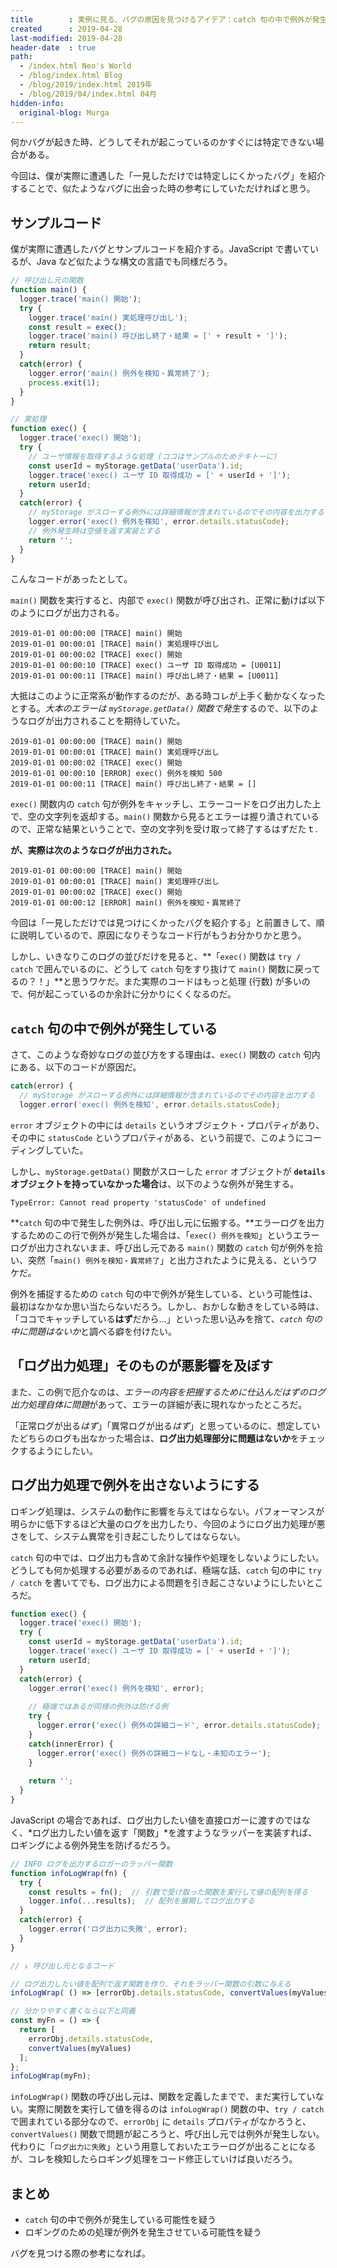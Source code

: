 ```yaml
---
title        : 実例に見る、バグの原因を見つけるアイデア：catch 句の中で例外が発生している
created      : 2019-04-28
last-modified: 2019-04-28
header-date  : true
path:
  - /index.html Neo's World
  - /blog/index.html Blog
  - /blog/2019/index.html 2019年
  - /blog/2019/04/index.html 04月
hidden-info:
  original-blog: Murga
---
```


何かバグが起きた時、どうしてそれが起こっているのかすぐには特定できない場合がある。

今回は、僕が実際に遭遇した「一見しただけでは特定しにくかったバグ」を紹介することで、似たようなバグに出会った時の参考にしていただければと思う。

## サンプルコード

僕が実際に遭遇したバグとサンプルコードを紹介する。JavaScript で書いているが、Java など似たような構文の言語でも同様だろう。

```javascript
// 呼び出し元の関数
function main() {
  logger.trace('main() 開始');
  try {
    logger.trace('main() 実処理呼び出し');
    const result = exec();
    logger.trace('main() 呼び出し終了・結果 = [' + result + ']');
    return result;
  }
  catch(error) {
    logger.error('main() 例外を検知・異常終了');
    process.exit(1);
  }
}

// 実処理
function exec() {
  logger.trace('exec() 開始');
  try {
    // ユーザ情報を取得するような処理 (ココはサンプルのためテキトーに)
    const userId = myStorage.getData('userData').id;
    logger.trace('exec() ユーザ ID 取得成功 = [' + userId + ']');
    return userId;
  }
  catch(error) {
    // myStorage がスローする例外には詳細情報が含まれているのでその内容を出力する
    logger.error('exec() 例外を検知', error.details.statusCode);
    // 例外発生時は空値を返す実装とする
    return '';
  }
}
```

こんなコードがあったとして。

`main()` 関数を実行すると、内部で `exec()` 関数が呼び出され、正常に動けば以下のようにログが出力される。

```
2019-01-01 00:00:00 [TRACE] main() 開始
2019-01-01 00:00:01 [TRACE] main() 実処理呼び出し
2019-01-01 00:00:02 [TRACE] exec() 開始
2019-01-01 00:00:10 [TRACE] exec() ユーザ ID 取得成功 = [U0011]
2019-01-01 00:00:11 [TRACE] main() 呼び出し終了・結果 = [U0011]
```

大抵はこのように正常系が動作するのだが、ある時コレが上手く動かなくなったとする。*大本のエラーは `myStorage.getData()` 関数で発生*するので、以下のようなログが出力されることを期待していた。

```
2019-01-01 00:00:00 [TRACE] main() 開始
2019-01-01 00:00:01 [TRACE] main() 実処理呼び出し
2019-01-01 00:00:02 [TRACE] exec() 開始
2019-01-01 00:00:10 [ERROR] exec() 例外を検知 500
2019-01-01 00:00:11 [TRACE] main() 呼び出し終了・結果 = []
```

`exec()` 関数内の `catch` 句が例外をキャッチし、エラーコードをログ出力した上で、空の文字列を返却する。`main()` 関数から見るとエラーは握り潰されているので、正常な結果ということで、空の文字列を受け取って終了するはずだたｔ.

**が、実際は次のようなログが出力された。**

```
2019-01-01 00:00:00 [TRACE] main() 開始
2019-01-01 00:00:01 [TRACE] main() 実処理呼び出し
2019-01-01 00:00:02 [TRACE] exec() 開始
2019-01-01 00:00:12 [ERROR] main() 例外を検知・異常終了
```

今回は「一見しただけでは見つけにくかったバグを紹介する」と前置きして、順に説明しているので、原因になりそうなコード行がもうお分かりかと思う。

しかし、いきなりこのログの並びだけを見ると、**「`exec()` 関数は `try / catch` で囲んでいるのに、どうして `catch` 句をすり抜けて `main()` 関数に戻ってるの？！」**と思うワケだ。また実際のコードはもっと処理 (行数) が多いので、何が起こっているのか余計に分かりにくくなるのだ。

## `catch` 句の中で例外が発生している

さて、このような奇妙なログの並び方をする理由は、`exec()` 関数の `catch` 句内にある、以下のコードが原因だ。

```javascript
catch(error) {
  // myStorage がスローする例外には詳細情報が含まれているのでその内容を出力する
  logger.error('exec() 例外を検知', error.details.statusCode);
```

`error` オブジェクトの中には `details` というオブジェクト・プロパティがあり、その中に `statusCode` というプロパティがある、という前提で、このようにコーディングしていた。

しかし、`myStorage.getData()` 関数がスローした `error` オブジェクトが **`details` オブジェクトを持っていなかった場合**は、以下のような例外が発生する。

```
TypeError: Cannot read property 'statusCode' of undefined
```

**`catch` 句の中で発生した例外は、呼び出し元に伝搬する。**エラーログを出力するためのこの行で例外が発生した場合は、「`exec() 例外を検知`」というエラーログが出力されないまま、呼び出し元である `main()` 関数の `catch` 句が例外を拾い、突然「`main() 例外を検知・異常終了`」と出力されたように見える、というワケだ。

例外を捕捉するための `catch` 句の中で例外が発生している、という可能性は、最初はなかなか思い当たらないだろう。しかし、おかしな動きをしている時は、「ココでキャッチしている**はず**だから…」といった思い込みを捨て、*`catch` 句の中に問題はないか*と調べる癖を付けたい。

## 「ログ出力処理」そのものが悪影響を及ぼす

また、この例で厄介なのは、*エラーの内容を把握するために仕込んだはずのログ出力処理自体に問題*があって、エラーの詳細が表に現れなかったところだ。

「正常ログが出る*はず*」「異常ログが出る*はず*」と思っているのに、想定していたどちらのログも出なかった場合は、**ログ出力処理部分に問題はないか**をチェックするようにしたい。

## ログ出力処理で例外を出さないようにする

ロギング処理は、システムの動作に影響を与えてはならない。パフォーマンスが明らかに低下するほど大量のログを出力したり、今回のようにログ出力処理が悪さをして、システム異常を引き起こしたりしてはならない。

`catch` 句の中では、ログ出力も含めて余計な操作や処理をしないようにしたい。どうしても何か処理する必要があるのであれば、極端な話、`catch` 句の中に `try / catch` を書いてでも、ログ出力による問題を引き起こさないようにしたいところだ。

```javascript
function exec() {
  logger.trace('exec() 開始');
  try {
    const userId = myStorage.getData('userData').id;
    logger.trace('exec() ユーザ ID 取得成功 = [' + userId + ']');
    return userId;
  }
  catch(error) {
    logger.error('exec() 例外を検知', error);
    
    // 極端ではあるが同様の例外は防げる例
    try {
      logger.error('exec() 例外の詳細コード', error.details.statusCode);
    }
    catch(innerError) {
      logger.error('exec() 例外の詳細コードなし・未知のエラー');
    }
    
    return '';
  }
}
```

JavaScript の場合であれば、ログ出力したい値を直接ロガーに渡すのではなく、*ログ出力したい値を返す「関数」*を渡すようなラッパーを実装すれば、ロギングによる例外発生を防げるだろう。

```javascript
// INFO ログを出力するロガーのラッパー関数
function infoLogWrap(fn) {
  try {
    const results = fn();  // 引数で受け取った関数を実行して値の配列を得る
    logger.info(...results);  // 配列を展開してログ出力する
  }
  catch(error) {
    logger.error('ログ出力に失敗', error);
  }
}

// ↓ 呼び出し元となるコード

// ログ出力したい値を配列で返す関数を作り、それをラッパー関数の引数に与える
infoLogWrap( () => [errorObj.details.statusCode, convertValues(myValues)] );

// 分かりやすく書くなら以下と同義
const myFn = () => {
  return [
    errorObj.details.statusCode,
    convertValues(myValues)
  ];
};
infoLogWrap(myFn);
```

`infoLogWrap()` 関数の呼び出し元は、関数を定義したまでで、まだ実行していない。実際に関数を実行して値を得るのは `infoLogWrap()` 関数の中、`try / catch` で囲まれている部分なので、`errorObj` に `details` プロパティがなかろうと、`convertValues()` 関数で問題が起ころうと、呼び出し元では例外が発生しない。代わりに「`ログ出力に失敗`」という用意しておいたエラーログが出ることになるが、コレを検知したらロギング処理をコード修正していけば良いだろう。

## まとめ

- `catch` 句の中で例外が発生している可能性を疑う
- ロギングのための処理が例外を発生させている可能性を疑う

バグを見つける際の参考になれば。
